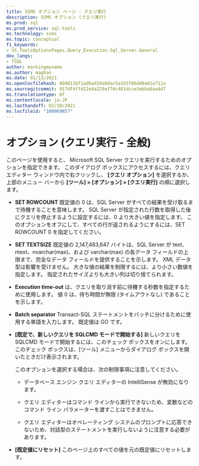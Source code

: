 ```yaml
---
title: SSMS オプション ページ - クエリ実行
description: SSMS オプション (クエリ実行)
ms.prod: sql
ms.prod_service: sql-tools
ms.technology: ssms
ms.topic: conceptual
f1_keywords:
- VS.ToolsOptionsPages.Query_Execution.Sql_Server.General
dev_langs:
- TSQL
author: markingmyname
ms.author: maghan
ms.date: 01/13/2021
ms.openlocfilehash: 860011bf1ad6ad28a8dac5a1b5f86dd8a01e711a
ms.sourcegitcommit: 917df4ffd22e4a229af7dc481dcce3ebba0aa4d7
ms.translationtype: HT
ms.contentlocale: ja-JP
ms.lasthandoff: 02/10/2021
ms.locfileid: "100069857"
---
```

# <a name="options-query-execution---general"></a>オプション (クエリ実行 - 全般)

このページを使用すると、 Microsoft SQL Server クエリを実行するためのオプションを指定できます。 このダイアログ ボックスにアクセスするには、クエリ エディター ウィンドウ内で右クリックし、 **[クエリ オプション]** を選択するか、上部のメニュー バーから **[ツール] > [オプション] > [クエリ実行]** の順に選択します。

- **SET ROWCOUNT** 既定値の 0 は、SQL Server がすべての結果を受け取るまで待機することを意味します。 SQL Server が指定された行数を取得した後にクエリを停止するように設定するには、0 より大きい値を指定します。 このオプションをオフにして、すべての行が返されるようにするには、SET ROWCOUNT 0 を指定してください。

- **SET TEXTSIZE** 既定値の 2,147,483,647 バイトは、SQL Server が text、ntext、nvarchar(max)、および varchar(max) の各データ フィールドの上限まで、完全なデータ フィールドを提供することを示します。 XML データ型は影響を受けません。 大きな値の結果を制限するには、より小さい数値を指定します。 指定されたサイズよりも大きい列は切り捨てられます。

- **Execution time-out** は、クエリを取り消す前に待機する秒数を指定するために使用します。 値 0 は、待ち時間が無限 (タイムアウトなし) であることを示します。

- **Batch separator** Transact-SQL ステートメントをバッチに分けるために使用する単語を入力します。 既定値は GO です。

- **[既定で、新しいクエリを SQLCMD モードで開始する]** 新しいクエリを SQLCMD モードで開始するには、このチェック ボックスをオンにします。 このチェック ボックスは、[ツール] メニューからダイアログ ボックスを開いたときだけ表示されます。

    このオプションを選択する場合は、次の制限事項に注意してください。

    - データベース エンジン クエリ エディターの IntelliSense が無効になります。

    - クエリ エディターはコマンド ラインから実行できないため、変数などのコマンド ライン パラメーターを渡すことはできません。

    - クエリ エディターはオペレーティング システムのプロンプトに応答できないため、対話型のステートメントを実行しないように注意する必要があります。

- **[既定値にリセット]** このページ上のすべての値を元の既定値にリセットします。